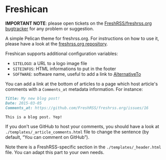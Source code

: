 # Freshican

**IMPORTANT NOTE**: please open tickets on the [FreshRSS/freshrss.org bugtracker](https://github.com/FreshRSS/freshrss.org) for any problem or suggestion.

A simple Pelican theme for freshrss.org. For instructions on how to use it, please have a look at the [freshrss.org repository](https://github.com/FreshRSS/freshrss.org).

Freshican supports additional configuration variables:

- `SITELOGO`: a URL to a logo image file
- `SITEINFOS`: HTML informations to put in the footer
- `SOFTWARE`: software name, useful to add a link to [AlternativeTo](http://alternativeto.net/)

You can add a link at the bottom of articles to a page which host article's comments with a `Comments_at` metadata information. For instance:

```Markdown
Title: My new blog post!
Date: 2015-03-05
Comments_at: https://github.com/FreshRSS/freshrss.org/issues/16

This is a blog post. Yep!

```

If you don't use GitHub to host your comments, you should have a look at `./templates/_article_comments.html` file to change the sentence (by default, “You can comment on GitHub”).

Note there is a FreshRSS-specific section in the `./templates/_header.html` file. You can adapt this part to your own needs.
